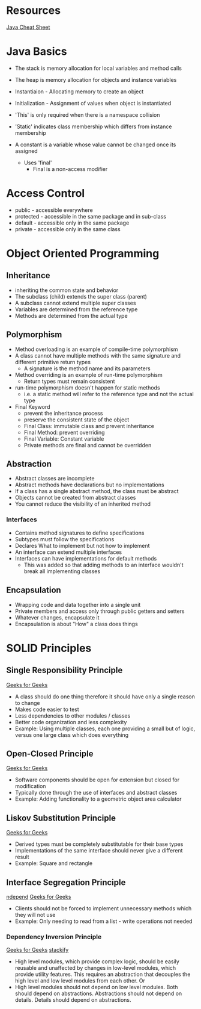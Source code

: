 # Resources

[Java Cheat Sheet](Files/Java-Cheat-Sheet.pdf)


# Java Basics

- The stack is memory allocation for local variables and method calls
- The heap is memory allocation for objects and instance variables
- Instantiaion - Allocating memory to create an object
- Initialization - Assignment of values when object is instantiated
- 'This' is only required when there is a namespace collision	
- 'Static' indicates class membership which differs from instance membership

	
- A constant is a variable whose value cannot be changed once its assigned
  - Uses 'final' 
    - Final is a non-access modifier

# Access Control
- public - accessible everywhere
- protected - accessible in the same package and in sub-class
- default - accessible only in the same package	
- private - accessible only in the same class

# Object Oriented Programming
## Inheritance
- inheriting the common state and behavior
- The subclass (child) extends the super class (parent)
- A subclass cannot extend multiple super classes
- Variables are determined from the reference type	
- Methods are determined from the actual type

## Polymorphism
- Method overloading is an example of compile-time polymorphism	
- A class cannot have multiple methods with the same signature and different primitive return types	
  - A signature is the method name and its parameters
- Method overriding is an example of run-time polymorphism 
  - Return types must remain consistent
- run-time polymorphism doesn't happen for static methods 
  - i.e. a static method will refer to the reference type and not the actual type
- Final Keyword
  - prevent the inheritance process 
  - preserve the consistent state of the object
  - Final Class: immutable class and prevent inheritance  
  - Final Method: prevent overriding 
  - Final Variable: Constant variable
  - Private methods are final and cannot be overridden 

## Abstraction
- Abstract classes are incomplete 
- Abstract methods have declarations but no implementations  
- If a class has a single abstract method, the class must be abstract 
- Objects cannot be created from abstract classes 
- You cannot reduce the visibility of an inherited method

### Interfaces
- Contains method signatures to define specifications 
- Subtypes must follow the specifications 
- Declares What to implement but not how to implement 
- An interface can extend multiple interfaces 
- Interfaces can have implementations for default methods 
  - This was added so that adding methods to an interface wouldn't break all implementing classes

## Encapsulation	
- Wrapping code and data together into a single unit	
- Private members and access only through public getters and setters	
- Whatever changes, encapsulate it	
- Encapsulation is about "How" a class does things

# SOLID Principles
## Single Responsibility Principle
[Geeks for Geeks](https://www.geeksforgeeks.org/system-design/single-responsibility-in-solid-design-principle/)
- A class should do one thing therefore it should have only a single reason to change
- Makes code easier to test
- Less dependencies to other modules / classes
- Better code organization and less complexity
- Example: Using multiple classes, each one providing a small but of logic, versus one large class which does everything

## Open-Closed Principle
[Geeks for Geeks](https://www.geeksforgeeks.org/java/open-closed-principle-in-java-with-examples/)
- Software components should be open for extension but closed for modification
- Typically done through the use of interfaces and abstract classes
- Example: Adding functionality to a geometric object area calculator

## Liskov Substitution Principle
[Geeks for Geeks](https://www.geeksforgeeks.org/system-design/solid-principle-in-programming-understand-with-real-life-examples/#)
- Derived types must be completely substitutable for their base types
- Implementations of the same interface should never give a different result
- Example: Square and rectangle

## Interface Segregation Principle
[ndepend](https://blog.ndepend.com/solid-design-the-interface-segregation-principle-isp/)
[Geeks for Geeks](https://www.geeksforgeeks.org/system-design/solid-principle-in-programming-understand-with-real-life-examples/)
- Clients should not be forced to implement unnecessary methods which they will not use
- Example: Only needing to read from a list - write operations not needed

### Dependency Inversion Principle
[Geeks for Geeks](https://www.geeksforgeeks.org/system-design/dependecy-inversion-principle-solid/)
[stackify](https://stackify.com/dependency-inversion-principle/)
- High level modules, which provide complex logic, should be easily reusable and unaffected by changes in low-level modules, which provide utility features. This requires an abstraction that decouples
the high level and low level modules from each other.
Or
- High level modules should not depend on low level modules. Both should depend on abstractions. Abstractions should not depend on details. Details should depend on abstractions.